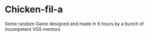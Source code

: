# Chicken-fil-a

Some random Game designed and  made in 6 hours by a bunch of incompetent VGS mentors
